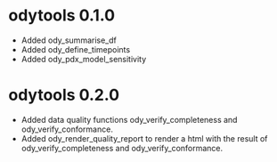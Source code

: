 # odytools 0.1.0

* Added ody_summarise_df
* Added ody_define_timepoints
* Added ody_pdx_model_sensitivity

# odytools 0.2.0

* Added data quality functions ody_verify_completeness and ody_verify_conformance.
* Added ody_render_quality_report to render a html with the result of ody_verify_completeness and ody_verify_conformance.
